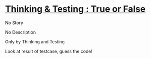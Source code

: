 # [Thinking & Testing : True or False](https://www.codewars.com/kata/thinking-and-testing-true-or-false "https://www.codewars.com/kata/56d931ecc443d475d5000003")

No Story

No Description

Only by Thinking and Testing

Look at result of testcase, guess the code!